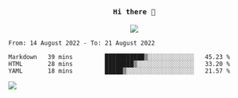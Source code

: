 <h4 align="center"><samp> Hi there 👋  </samp></h4>

<p align="center">
  
  <a href="https://github.com/bznick98">
    <img align="center" src="https://github-readme-stats.vercel.app/api?username=bznick98&&count_private=true&hide=issues,prs,contribs&show_icons=true&theme=gruvbox" />
  </a>
  
  <!--START_SECTION:waka-->

```text
From: 14 August 2022 - To: 21 August 2022

Markdown   39 mins         ███████████▒░░░░░░░░░░░░░   45.23 %
HTML       28 mins         ████████▒░░░░░░░░░░░░░░░░   33.20 %
YAML       18 mins         █████▒░░░░░░░░░░░░░░░░░░░   21.57 %
```

<!--END_SECTION:waka-->
  
 
</p>

![](https://visitor-badge.glitch.me/badge?page_id=bznick98.bznick98)

